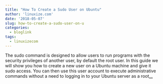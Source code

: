 ```yaml
---
title: "How To Create a Sudo User on Ubuntu"
author: 'linuxize.com'
date: '2018-05-07'
slug: how-to-create-a-sudo-user-on-u
categories:
  - bloglink
tags:
  - linuxizecom
---
```


The sudo command is designed to allow users to run programs with the security privileges of another user, by default the root user. In this guide we will show you how to create a new user on a Ubuntu machine and give it sudo access. You can then use this user account to execute administrative commands without a need to logging in to your Ubuntu server as a root[... <i class="fas fa-external-link-alt"></i>](https://linuxize.com/post/how-to-create-a-sudo-user-on-ubuntu/)


